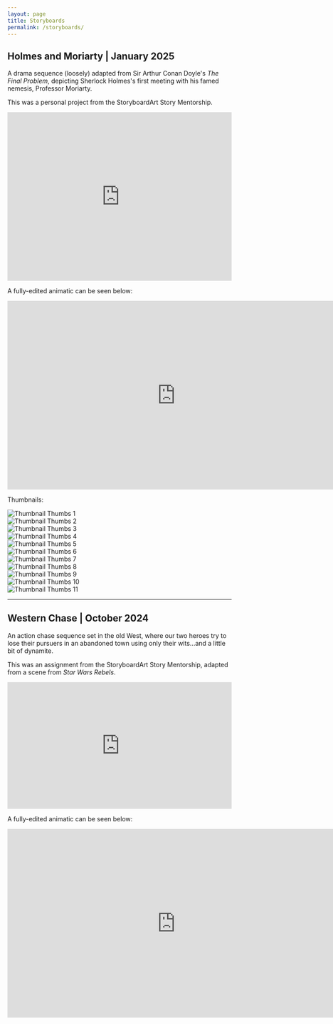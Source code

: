 ```yaml
---
layout: page
title: Storyboards
permalink: /storyboards/
---
```


## Holmes and Moriarty | January 2025

A drama sequence (loosely) adapted from Sir Arthur Conan Doyle's *The Final Problem*, depicting Sherlock Holmes's first meeting with his famed nemesis, Professor Moriarty.

This was a personal project from the StoryboardArt Story Mentorship.

<div style="left: 0; width: 100%; height: 0; position: relative; padding-bottom: 74.9296%;">
<iframe src="https://speakerdeck.com/player/1452122a26a64492855944e36050dde7" style="top: 0; left: 0; width: 100%; height: 100%; position: absolute; border: 0;" allowfullscreen scrolling="no">
</iframe>
</div>

A fully-edited animatic can be seen below:

<iframe width="753" height="423" src="https://www.youtube.com/embed/bhL5Gn70Ngg" title="Animatic -- Holmes and Moriarty" frameborder="0" allow="accelerometer; autoplay; clipboard-write; encrypted-media; gyroscope; picture-in-picture; web-share" referrerpolicy="strict-origin-when-cross-origin" allowfullscreen></iframe>

Thumbnails:

<!-- Thumbnail Gallery -->
<div class="thumbnail-gallery">
  <div><img src="../images/thumbs/Holmes_And_Moriarty/frame_00001.png" alt="Thumbnail Thumbs 1"></div>
  <div><img src="../images/thumbs/Holmes_And_Moriarty/frame_00002.png" alt="Thumbnail Thumbs 2"></div>
  <div><img src="../images/thumbs/Holmes_And_Moriarty/frame_00003.png" alt="Thumbnail Thumbs 3"></div>
  <div><img src="../images/thumbs/Holmes_And_Moriarty/frame_00004.png" alt="Thumbnail Thumbs 4"></div>
  <div><img src="../images/thumbs/Holmes_And_Moriarty/frame_00005.png" alt="Thumbnail Thumbs 5"></div>
  <div><img src="../images/thumbs/Holmes_And_Moriarty/frame_00006.png" alt="Thumbnail Thumbs 6"></div>
  <div><img src="../images/thumbs/Holmes_And_Moriarty/frame_00007.png" alt="Thumbnail Thumbs 7"></div>
  <div><img src="../images/thumbs/Holmes_And_Moriarty/frame_00008.png" alt="Thumbnail Thumbs 8"></div>
  <div><img src="../images/thumbs/Holmes_And_Moriarty/frame_00009.png" alt="Thumbnail Thumbs 9"></div>
  <div><img src="../images/thumbs/Holmes_And_Moriarty/frame_00010.png" alt="Thumbnail Thumbs 10"></div>
  <div><img src="../images/thumbs/Holmes_And_Moriarty/frame_00011.png" alt="Thumbnail Thumbs 11"></div>
</div>

<!-- Full-size Image Viewer (initially hidden) -->
<div class="full-size-gallery" style="display: none;">
  <div><img src="../images/thumbs/Holmes_And_Moriarty/frame_00001.png" alt="Thumbs 1"></div>
  <div><img src="../images/thumbs/Holmes_And_Moriarty/frame_00002.png" alt="Thumbs 2"></div>
  <div><img src="../images/thumbs/Holmes_And_Moriarty/frame_00003.png" alt="Thumbs 3"></div>
  <div><img src="../images/thumbs/Holmes_And_Moriarty/frame_00004.png" alt="Thumbs 4"></div>
  <div><img src="../images/thumbs/Holmes_And_Moriarty/frame_00005.png" alt="Thumbs 5"></div>
  <div><img src="../images/thumbs/Holmes_And_Moriarty/frame_00006.png" alt="Thumbs 6"></div>
  <div><img src="../images/thumbs/Holmes_And_Moriarty/frame_00007.png" alt="Thumbs 7"></div>
  <div><img src="../images/thumbs/Holmes_And_Moriarty/frame_00008.png" alt="Thumbs 8"></div>
  <div><img src="../images/thumbs/Holmes_And_Moriarty/frame_00009.png" alt="Thumbs 9"></div>
  <div><img src="../images/thumbs/Holmes_And_Moriarty/frame_00010.png" alt="Thumbs 10"></div>
  <div><img src="../images/thumbs/Holmes_And_Moriarty/frame_00011.png" alt="Thumbs 11"></div>
  <button class="close-gallery">Close</button>
</div>

---
## Western Chase | October 2024

An action chase sequence set in the old West, where our two heroes try to lose their pursuers in an abandoned town using only their wits...and a little bit of dynamite.

This was an assignment from the StoryboardArt Story Mentorship, adapted from a scene from *Star Wars Rebels*.

<div style="left: 0; width: 100%; height: 0; position: relative; padding-bottom: 56.338%;">
<iframe src="https://speakerdeck.com/player/ed2e24d20fe94e099f2bab9d8ef0bcf9" style="top: 0; left: 0; width: 100%; height: 100%; position: absolute; border: 0;" allowfullscreen scrolling="no">
</iframe>
</div>

A fully-edited animatic can be seen below:

<iframe width="753" height="423" src="https://www.youtube.com/embed/yJYkIwIEmak" title="Animatic -- Western Chase" frameborder="0" allow="accelerometer; autoplay; clipboard-write; encrypted-media; gyroscope; picture-in-picture; web-share" referrerpolicy="strict-origin-when-cross-origin" allowfullscreen></iframe>






<!-- Slick JS -->
<script src="https://code.jquery.com/jquery-3.6.0.min.js"></script>
<script src="https://cdn.jsdelivr.net/npm/slick-carousel@1.8.1/slick/slick.min.js"></script>


<script>
$(document).ready(function(){
  // Initialize the thumbnail gallery with Slick
  $('.thumbnail-gallery').slick({
    slidesToShow: 4,  // Adjust this to how many thumbnails you want visible at a time
    slidesToScroll: 1,
    focusOnSelect: true,  // Allow users to click and select a thumbnail
    responsive: [
      {
        breakpoint: 768,
        settings: {
          slidesToShow: 2,
          slidesToScroll: 1
        }
      }
    ]
  });

  // Click event on thumbnail to show the full-size image
  $('.thumbnail-gallery div').click(function() {
    var index = $(this).index();
    var fullSizeImages = $('.full-size-gallery .full-image');
    
    // Hide the thumbnails and show the full-size gallery
    $('.thumbnail-gallery').hide();
    $('.full-size-gallery').show();

    // Show the selected full-size image
    fullSizeImages.hide();
    $(fullSizeImages[index]).show();
  });

  // Close the full-size image gallery
  $('.close-gallery').click(function() {
    $('.full-size-gallery').hide();
    $('.thumbnail-gallery').show();
  });

  // Initialize the full-size gallery with Slick for navigation arrows
  $('.full-size-gallery').slick({
    infinite: true,
    arrows: true,  // Enable left and right arrows
    prevArrow: '<button type="button" class="slick-prev">Previous</button>',
    nextArrow: '<button type="button" class="slick-next">Next</button>',
    fade: true  // Optional: Make the full-size images fade between each other
  });
});
</script>

